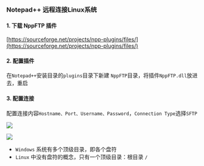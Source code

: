 ### Notepad++ 远程连接Linux系统
 
#### 1. 下载 NppFTP 插件
[https://sourceforge.net/projects/npp-plugins/files/](https://sourceforge.net/projects/npp-plugins/files/)


#### 2. 配置插件
在`Notepad++`安装目录的`plugins`目录下新建 `NppFTP`目录，将插件`NppFTP.dll`放进去，重启


#### 3. 配置连接
配置连接内容`Hostname、Port、Username、Password`，`Connection Type`选择`SFTP`

![](https://fgq233.github.io/imgs/linux/nppftp1.png)

![](https://fgq233.github.io/imgs/linux/nppftp2.png)


* `Windows` 系统有多个顶级目录，即各个盘符
* `Linux` 中没有盘符的概念，只有一个顶级目录：根目录 `/`